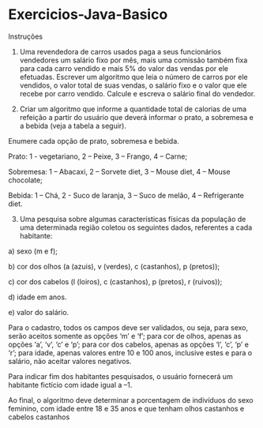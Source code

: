 # Exercicios-Java-Basico

Instruções
1. Uma revendedora de carros usados paga a seus funcionários vendedores um salário fixo por mês, mais uma comissão também fixa para cada carro vendido e mais 5% do valor das vendas por ele efetuadas. Escrever um algoritmo que leia o número de carros por ele vendidos, o valor total de suas vendas, o salário fixo e o valor que ele recebe por carro vendido. Calcule e escreva o salário final do vendedor.

2. Criar um algoritmo que informe a quantidade total de calorias de uma refeição a partir do usuário que deverá informar o prato, a sobremesa e a bebida (veja a tabela a seguir). 



Enumere cada opção de prato, sobremesa e bebida.

Prato: 1 - vegetariano, 2 – Peixe, 3 – Frango, 4 – Carne;

Sobremesa: 1 – Abacaxi, 2 – Sorvete diet, 3 – Mouse diet, 4 – Mouse chocolate;

Bebida: 1 – Chá, 2 - Suco de laranja, 3 – Suco de melão, 4 – Refrigerante diet. 


3. Uma pesquisa sobre algumas características físicas da população de uma determinada região coletou os seguintes dados, referentes a cada habitante:

a) sexo (m e f);

b) cor dos olhos (a (azuis), v (verdes), c (castanhos), p (pretos));

c) cor dos cabelos (l (loiros), c (castanhos), p (pretos), r (ruivos));

d) idade em anos.

e) valor do salário.

Para o cadastro, todos os campos deve ser validados, ou seja, para sexo, serão aceitos somente as opções ‘m’ e ‘f’; para cor de olhos, apenas as opções ‘a’, ‘v’, ‘c’ e ‘p’; para cor dos cabelos, apenas as opções ‘l’, ‘c’, ‘p’ e ‘r’; para idade, apenas valores entre 10 e 100 anos, inclusive estes e para o salário, não aceitar valores negativos.

Para indicar fim dos habitantes pesquisados, o usuário fornecerá um habitante fictício com idade igual a –1.

Ao final, o algoritmo deve determinar a porcentagem de indivíduos do sexo feminino, com idade entre 18 e 35 anos e que tenham olhos castanhos e cabelos castanhos 

